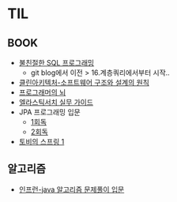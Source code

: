 # TIL

## BOOK
* [불친절한 SQL 프로그래밍](https://github.com/Limhyeonsu/TIL/tree/main/BOOK/%EB%B6%88%EC%B9%9C%EC%A0%88%ED%95%9C%20SQL%20%ED%94%84%EB%A1%9C%EA%B7%B8%EB%9E%98%EB%B0%8D)
  * git blog에서 이전 > 16.계층쿼리에서부터 시작..
* [클린아키텍처-소프트웨어 구조와 설계의 원칙](https://github.com/Limhyeonsu/TIL/tree/main/BOOK/%ED%81%B4%EB%A6%B0%EC%95%84%ED%82%A4%ED%85%8D%EC%B2%98-%EC%86%8C%ED%94%84%ED%8A%B8%EC%9B%A8%EC%96%B4%20%EA%B5%AC%EC%A1%B0%EC%99%80%20%EC%84%A4%EA%B3%84%EC%9D%98%20%EC%9B%90%EC%B9%99)
* [프로그래머의 뇌](https://github.com/Limhyeonsu/TIL/tree/main/BOOK/%ED%94%84%EB%A1%9C%EA%B7%B8%EB%9E%98%EB%A8%B8%EC%9D%98%20%EB%87%8C)
* [엘라스틱서치 실무 가이드](https://github.com/Limhyeonsu/TIL/tree/main/BOOK/%EC%97%98%EB%9D%BC%EC%8A%A4%ED%8B%B1%EC%84%9C%EC%B9%98%20%EC%8B%A4%EB%AC%B4%20%EA%B0%80%EC%9D%B4%EB%93%9C)
* JPA 프로그래밍 입문
  * [1회독](https://github.com/Limhyeonsu/Limhyeonsu.github.io/tree/main/_posts/book/JPA%ED%94%84%EB%A1%9C%EA%B7%B8%EB%9E%98%EB%B0%8D%20%EC%9E%85%EB%AC%B8)
  * [2회독](https://github.com/Limhyeonsu/TIL/tree/main/BOOK/JPA%20%ED%94%84%EB%A1%9C%EA%B7%B8%EB%9E%98%EB%B0%8D%20%EC%9E%85%EB%AC%B8)
* [토비의 스프링 1](https://github.com/Limhyeonsu/TIL/tree/main/BOOK/%ED%86%A0%EB%B9%84%EC%9D%98%20%EC%8A%A4%ED%94%84%EB%A7%811)


## 알고리즘
* [인프런-java 알고리즘 문제풀이 입문](https://github.com/Limhyeonsu/TIL/tree/main/algorithm/inflearn_java_%ED%92%80%EC%9D%B4)